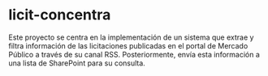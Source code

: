 # licit-concentra
Este proyecto se centra en la implementación de un sistema que extrae y filtra información de las licitaciones publicadas en el portal de Mercado Público a través de su canal RSS. Posteriormente, envía esta información a una lista de SharePoint para su consulta.
